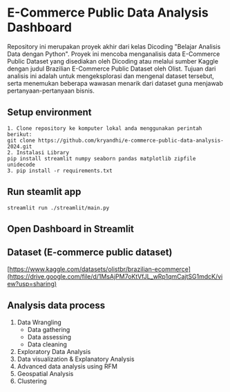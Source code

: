 # E-Commerce Public Data Analysis Dashboard 
Repository ini merupakan proyek akhir dari kelas Dicoding "Belajar Analisis Data dengan Python". Proyek ini mencoba menganalisis data E-Commerce Public Dataset yang disediakan oleh Dicoding atau melalui sumber Kaggle dengan judul Brazilian E-Commerce Public Dataset oleh Olist. Tujuan dari analisis ini adalah untuk mengeksplorasi dan mengenal dataset tersebut, serta menemukan beberapa wawasan menarik dari dataset guna menjawab pertanyaan-pertanyaan bisnis.

## Setup environment
```
1. Clone repository ke komputer lokal anda menggunakan perintah berikut:
git clone https://github.com/kryandhi/e-commerce-public-data-analysis-2024.git
2. Instalasi Library
pip install streamlit numpy seaborn pandas matplotlib zipfile unidecode
3. pip install -r requirements.txt
```

## Run steamlit app
```
streamlit run ./streamlit/main.py
```

## Open Dashboard in Streamlit



## Dataset (E-commerce public dataset)
[https://www.kaggle.com/datasets/olistbr/brazilian-ecommerce](https://drive.google.com/file/d/1MsAjPM7oKtVfJL_wRp1qmCajtSG1mdcK/view?usp=sharing)

## Analysis data process
1. Data Wrangling
   - Data gathering
   - Data assessing
   - Data cleaning
2. Exploratory Data Analysis
3. Data visualization & Explanatory Analysis
4. Advanced data analysis using RFM
5. Geospatial Analysis
6. Clustering
